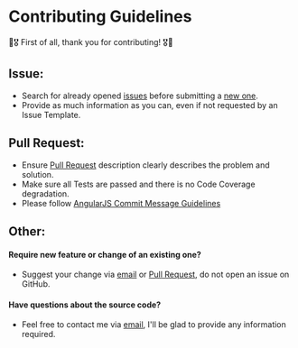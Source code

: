 # Contributing Guidelines
:confetti_ball::medal_military: First of all, thank you for contributing! :medal_military::confetti_ball:

## Issue:
- Search for already opened [issues](https://github.com/anton-yurchenko/git-release/issues) before submitting a [new one](https://github.com/anton-yurchenko/git-release/issues/new/choose).
- Provide as much information as you can, even if not requested by an Issue Template.


## Pull Request:
- Ensure [Pull Request](https://github.com/anton-yurchenko/git-release/pulls) description clearly describes the problem and solution.
- Make sure all Tests are passed and there is no Code Coverage degradation.
- Please follow [AngularJS Commit Message Guidelines](https://github.com/angular/angular/blob/master/CONTRIBUTING.md#-commit-message-guidelines)

## Other:
#### Require new feature or change of an existing one?
- Suggest your change via [email](email:anton.doar+git-release@gmail.com) or [Pull Request](https://github.com/anton-yurchenko/git-release/pulls), do not open an issue on GitHub.

#### Have questions about the source code?
- Feel free to contact me via [email](email:anton.doar+git-release@gmail.com), I'll be glad to provide any information required.